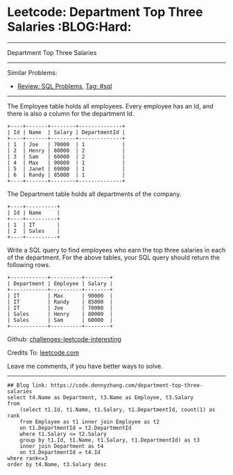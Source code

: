 # Leetcode: Department Top Three Salaries     :BLOG:Hard:


---

Department Top Three Salaries  

---

Similar Problems:  
-   [Review: SQL Problems](https://code.dennyzhang.com/review-sql), [Tag: #sql](https://code.dennyzhang.com/tag/sql)

---

The Employee table holds all employees. Every employee has an Id, and there is also a column for the department Id.  

    +----+-------+--------+--------------+
    | Id | Name  | Salary | DepartmentId |
    +----+-------+--------+--------------+
    | 1  | Joe   | 70000  | 1            |
    | 2  | Henry | 80000  | 2            |
    | 3  | Sam   | 60000  | 2            |
    | 4  | Max   | 90000  | 1            |
    | 5  | Janet | 69000  | 1            |
    | 6  | Randy | 85000  | 1            |
    +----+-------+--------+--------------+

The Department table holds all departments of the company.  

    +----+----------+
    | Id | Name     |
    +----+----------+
    | 1  | IT       |
    | 2  | Sales    |
    +----+----------+

Write a SQL query to find employees who earn the top three salaries in each of the department. For the above tables, your SQL query should return the following rows.  

    +------------+----------+--------+
    | Department | Employee | Salary |
    +------------+----------+--------+
    | IT         | Max      | 90000  |
    | IT         | Randy    | 85000  |
    | IT         | Joe      | 70000  |
    | Sales      | Henry    | 80000  |
    | Sales      | Sam      | 60000  |
    +------------+----------+--------+

Github: [challenges-leetcode-interesting](https://github.com/DennyZhang/challenges-leetcode-interesting/tree/master/department-top-three-salaries)  

Credits To: [leetcode.com](https://leetcode.com/problems/department-top-three-salaries/description/)  

Leave me comments, if you have better ways to solve.  

---

    ## Blog link: https://code.dennyzhang.com/department-top-three-salaries
    select t4.Name as Department, t3.Name as Employee, t3.Salary
    from
        (select t1.Id, t1.Name, t1.Salary, t1.DepartmentId, count(1) as rank
        from Employee as t1 inner join Employee as t2
        on t1.DepartmentId = t2.DepartmentId
        where t1.Salary <= t2.Salary
        group by t1.Id, t1.Name, t1.Salary, t1.DepartmentId) as t3
        inner join Department as t4
        on t3.DepartmentId = t4.Id
    where rank<=3
    order by t4.Name, t3.Salary desc